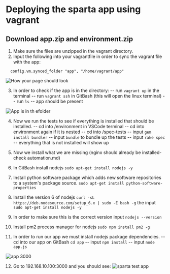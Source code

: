 # Deploying the sparta app using vagrant

## Download app.zip and environment.zip

1. Make sure the files are unzipped in the vagrant directory.
2. Input the following into your vagrantfile in order to sync the vagrant file with the app:

```
  config.vm.synced_folder "app", "/home/vagrant/app"

```

![How your page should look](https://user-images.githubusercontent.com/129324316/232790049-2c02243e-105e-4d80-be89-0e8010b771d1.png)

3. In order to check if the app is in the directory:
    -- run `vagrant up` in the terminal
    -- run `vagrant ssh` in GitBash (this will open the linux terminal)
    -- run `ls`
    -- app should be present
    
![App is in th efolder](https://user-images.githubusercontent.com/129324316/232793149-9905b9bc-e226-4f14-b20b-0844d9f193f7.png)

4. Now we run the tests to see if everything is installed that should be installed. 
   -- cd into /environment in VSCode terminal
   -- cd into environment again if it is nested
   -- cd into /spec-tests
   -- input `gem install bundler`
   -- input `bundle` to bundle up the tests
   -- input `rake spec`
   -- everything that is not installed will show up
   
5.  Now we install what we are missing (nginx should already be installed- check automation.md)
6. In GitBash install nodejs  `sudo apt-get install nodejs -y`
7. Install python software package which adds new software repositories to a system's package source. `sudo apt-get install python-software-properties`
8. Install the version 6 of nodejs `curl -sL https://deb.nodesource.com/setup_6.x | sudo -E bash -g` the input `sudo apt-get install nodejs -y`
9. In order to make sure this is the correct version input `nodejs --version`
10.  Install pm2 process manager for nodejs `sudo npm install pm2 -g`
11.  In order to run our app we must install nodejs package dependencies.
     -- cd into our app on GitBash `cd app`
     -- input `npm install`
     -- input `node app.js`

![app 3000](https://user-images.githubusercontent.com/129324316/232798838-51a0d0fd-acfc-4e53-a6eb-2c782eaaa2ed.png)

12. Go to 192.168.10.100:3000 and you should see:
 ![sparta test app](https://user-images.githubusercontent.com/129324316/232799026-77103e0b-f70f-4dfe-b1dd-095e5d64c3e7.png)
